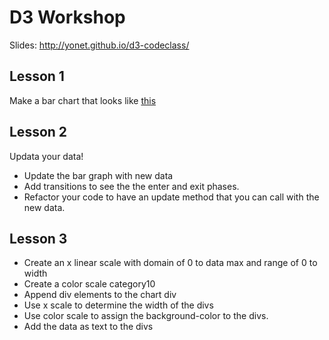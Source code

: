 # D3 Workshop

Slides: http://yonet.github.io/d3-codeclass/

## Lesson 1

Make a bar chart that looks like <a href="https://raw.githubusercontent.com/Yonet/d3-workshop/master/images/example.png">this</a>

## Lesson 2

Updata your data!

- Update the bar graph with new data
- Add transitions to see the the enter and exit phases.
- Refactor your code to have an update method that you can call with the new data.

## Lesson 3
- Create an x linear scale with domain of 0 to data max and range of 0 to width
- Create a color scale category10
- Append div elements to the chart div
- Use x scale to determine the width of the divs
- Use color scale to assign the background-color to the divs.
- Add the data as text to the divs

